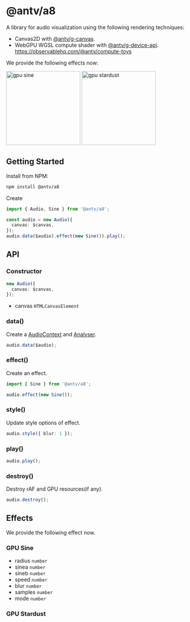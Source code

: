 # @antv/a8

A library for audio visualization using the following rendering techniques:

- Canvas2D with [@antv/g-canvas](https://g.antv.antgroup.com/api/renderer/canvas).
- WebGPU WGSL compute shader with [@antv/g-device-api](https://github.com/antvis/g-device-api). https://observablehq.com/@antv/compute-toys

We provide the following effects now:

<img src="https://mdn.alipayobjects.com/huamei_vbm5bl/afts/img/
A*ZSEdS7qJSagAAAAAAAAAAAAADvR5AQ/original" alt="gpu sine" width="200">
<img src="https://mdn.alipayobjects.com/huamei_vbm5bl/afts/img/A*PcO9Qq58pQYAAAAAAAAAAAAADvR5AQ/original" alt="gpu stardust" width="200">

## Getting Started

Install from NPM:

```bash
npm install @antv/a8
```

Create

```ts
import { Audio, Sine } from '@antv/a8';

const audio = new Audio({
  canvas: $canvas,
});
audio.data($audio).effect(new Sine()).play();
```

## API

### Constructor

```ts
new Audio({
  canvas: $canvas,
});
```

- canvas `HTMLCanvasElement`

### data()

Create a [AudioContext]() and [Analyser]().

```ts
audio.data($audio);
```

### effect()

Create an effect.

```ts
import { Sine } from '@antv/a8';

audio.effect(new Sine());
```

### style()

Update style options of effect.

```ts
audio.style({ blur: 1 });
```

### play()

```ts
audio.play();
```

### destroy()

Destroy rAF and GPU resources(if any).

```ts
audio.destroy();
```

## Effects

We provide the following effect now.

### GPU Sine

- radius `number`
- sinea `number`
- sineb `number`
- speed `number`
- blur `number`
- samples `number`
- mode `number`

### GPU Stardust
